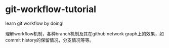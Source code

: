 # git-workflow-tutorial

learn git workflow by doing!

理解workflow机制，各种branch机制及其在github network graph上的效果，如commit history的保留情况，分支情况等等。
